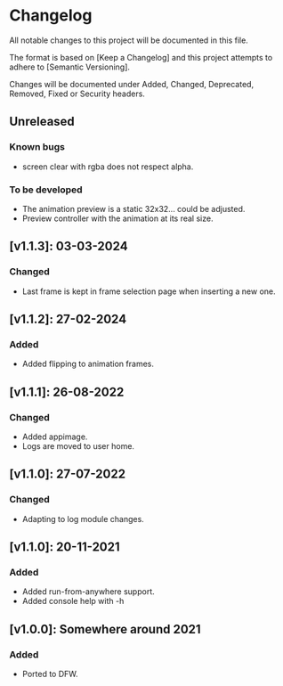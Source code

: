 # Changelog

All notable changes to this project will be documented in this file.

The format is based on [Keep a Changelog] and this project attempts to adhere to [Semantic Versioning].

Changes will be documented under Added, Changed, Deprecated, Removed, Fixed or Security headers.

## Unreleased
### Known bugs
- screen clear with rgba does not respect alpha.

### To be developed
- The animation preview is a static 32x32... could be adjusted.
- Preview controller with the animation at its real size.

## [v1.1.3]: 03-03-2024
### Changed
- Last frame is kept in frame selection page when inserting a new one.

## [v1.1.2]: 27-02-2024
### Added
- Added flipping to animation frames.

## [v1.1.1]: 26-08-2022
### Changed
- Added appimage.
- Logs are moved to user home.

## [v1.1.0]: 27-07-2022
### Changed
- Adapting to log module changes.

## [v1.1.0]: 20-11-2021
### Added
- Added run-from-anywhere support.
- Added console help with -h

## [v1.0.0]: Somewhere around 2021
### Added
- Ported to DFW.

